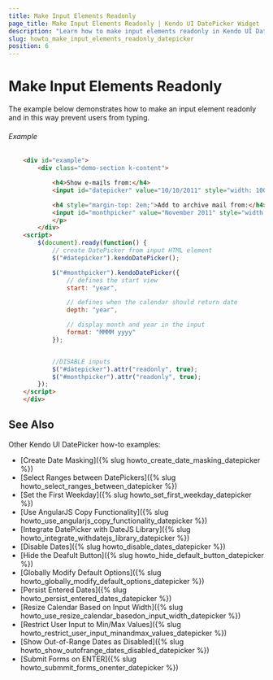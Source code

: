 ```yaml
---
title: Make Input Elements Readonly
page_title: Make Input Elements Readonly | Kendo UI DatePicker Widget
description: "Learn how to make input elements readonly in Kendo UI DatePicker."
slug: howto_make_input_elements_readonly_datepicker
position: 6
---
```


# Make Input Elements Readonly

The example below demonstrates how to make an input element readonly and in this way prevent users from typing.

###### Example

```html
    <div id="example">
        <div class="demo-section k-content">

            <h4>Show e-mails from:</h4>
            <input id="datepicker" value="10/10/2011" style="width: 100%" />

            <h4 style="margin-top: 2em;">Add to archive mail from:</h4>
            <input id="monthpicker" value="November 2011" style="width: 100%" />
            </p>
        </div>
    <script>
        $(document).ready(function() {
            // create DatePicker from input HTML element
            $("#datepicker").kendoDatePicker();

            $("#monthpicker").kendoDatePicker({
                // defines the start view
                start: "year",

                // defines when the calendar should return date
                depth: "year",

                // display month and year in the input
                format: "MMMM yyyy"
            });


            //DISABLE inputs
            $("#datepicker").attr("readonly", true);
            $("#monthpicker").attr("readonly", true);
        });
    </script>
    </div>

```

## See Also

Other Kendo UI DatePicker how-to examples:

* [Create Date Masking]({% slug howto_create_date_masking_datepicker %})
* [Select Ranges between DatePickers]({% slug howto_select_ranges_between_datepicker %})
* [Set the First Weekday]({% slug howto_set_first_weekday_datepicker %})
* [Use AngularJS Copy Functionality]({% slug howto_use_angularjs_copy_functionality_datepicker %})
* [Integrate DatePicker with DateJS Library]({% slug howto_integrate_withdatejs_library_datepicker %})
* [Disable Dates]({% slug howto_disable_dates_datepicker %})
* [Hide the Deafult Button]({% slug howto_hide_default_button_datepicker %})
* [Globally Modify Default Options]({% slug howto_globally_modify_default_options_datepicker %})
* [Persist Entered Dates]({% slug howto_persist_entered_dates_datepicker %})
* [Resize Calendar Based on Input Width]({% slug howto_use_resize_calendar_basedon_input_width_datepicker %})
* [Restrict User Input to Min/Max Values]({% slug howto_restrict_user_input_minandmax_values_datepicker %})
* [Show Out-of-Range Dates as Disabled]({% slug howto_show_outofrange_dates_disabled_datepicker %})
* [Submit Forms on ENTER]({% slug howto_submmit_forms_onenter_datepicker %})